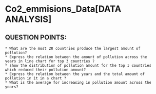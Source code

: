 # Co2_emmisions_Data[DATA ANALYSIS]
## QUESTION POINTS:

    * What are the most 20 countries produce the largest amount of pollution?
    * Express the relation between the amount of pollution across the years in line chart for top 3 countries ?
    * show the distribution of pollution amount for the top 3 countries which reduced their pollution amount?
    * Express the relation between the years and the total amount of pollution in it in a chart ?
    * What is the average for increasing in pollution amount across the years?

